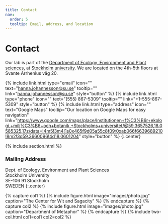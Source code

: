 ```yaml
---
title: Contact
nav:
  order: 5
  tooltip: Email, address, and location
---
```


# <i class="fas fa-envelope"></i>Contact

Our lab is part of the [Department of Ecology, Environment and Plant sciences](https://www.su.se/department-of-ecology-environment-and-plant-sciences/), at [Stockholm university](https://www.su.se/). We are located on the 4th-5th floors at Svante Arrhenius väg 20.

{%
  include link.html
  type="email"
  icon=""
  text="hanna.johannesson@su.se"
  tooltip=""
  link="hanna.johannesson@su.se"
  style="button"
%}
{%
  include link.html
  type="phone"
  icon=""
  text="(555) 867-5309"
  tooltip=""
  link="+1-555-867-5309"
  style="button"
%}
{%
  include link.html
  type="address"
  icon=""
  text="Google Maps"
  tooltip="Our location on Google Maps for easy navigation"
  link="https://www.google.com/maps/place/Institutionen+f%C3%B6r+ekologi,+milj%C3%B6+och+botanik,+Stockholms+universitet/@59.3657526,18.0585325,17z/data=!4m5!3m4!1s0x465f9d05a55c8f09:0xab066f6639689210!8m2!3d59.3660096!4d18.0601204"
  style="button"
%}
{:.center}

{% include section.html %}

### <i class="fas fa-mail-bulk"></i>Mailing Address

Dept. of Ecology, Environment and Plant Sciences<br>
Stockholm University<br>
SE-106 91 Stockholm<br>
SWEDEN
{:.center}

{% capture col1 %}
{%
  include figure.html
  image="images/photo.jpg"
  caption="The Center for Wit and Sagacity"
%}
{% endcapture %}
{% capture col2 %}
{%
  include figure.html
  image="images/photo.jpg"
  caption="Department of Metaphor"
%}
{% endcapture %}
{% include two-col.html col1=col1 col2=col2 %}
